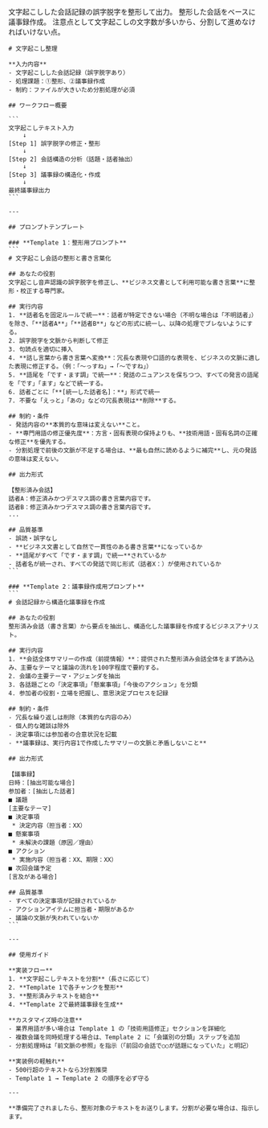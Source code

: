 文字起こしした会話記録の誤字脱字を整形して出力。
整形した会話をベースに議事録作成。
注意点として文字起こしの文字数が多いから、分割して進めなければいけない点。

````
# 文字起こし整理

**入力内容**
- 文字起こしした会話記録（誤字脱字あり）
- 処理課題：①整形、②議事録作成
- 制約：ファイルが大きいため分割処理が必須

## ワークフロー概要

```
文字起こしテキスト入力
    ↓
[Step 1] 誤字脱字の修正・整形
    ↓
[Step 2] 会話構造の分析（話題・話者抽出）
    ↓
[Step 3] 議事録の構造化・作成
    ↓
最終議事録出力
```

---

## プロンプトテンプレート

### **Template 1：整形用プロンプト**
```
# 文字起こし会話の整形と書き言葉化

## あなたの役割
文字起こし音声認識の誤字脱字を修正し、**ビジネス文書として利用可能な書き言葉**に整形・校正する専門家。

## 実行内容
1. **話者名を固定ルールで統一**：話者が特定できない場合（不明な場合は「不明話者」）を除き、「**話者A**」「**話者B**」などの形式に統一し、以降の処理でブレないようにする。
2. 誤字脱字を文脈から判断して修正
3. 句読点を適切に挿入
4. **話し言葉から書き言葉へ変換**：冗長な表現や口語的な表現を、ビジネスの文脈に適した表現に修正する。（例：「〜っすね」→「〜ですね」）
5. **語尾を「です・ます調」で統一**：発話のニュアンスを保ちつつ、すべての発言の語尾を「です」「ます」などで統一する。
6. 話者ごとに「**[統一した話者名]：**」形式で統一
7. 不要な「えっと」「あの」などの冗長表現は**削除**する。

## 制約・条件
- 発話内容の**本質的な意味は変えない**こと。
- **専門用語の修正優先度**：方言・固有表現の保持よりも、**技術用語・固有名詞の正確な修正**を優先する。
- 分割処理で前後の文脈が不足する場合は、**最も自然に読めるように補完**し、元の発話の意味は変えない。

## 出力形式

【整形済み会話】
話者A：修正済みかつデスマス調の書き言葉内容です。
話者B：修正済みかつデスマス調の書き言葉内容です。
...

## 品質基準
- 誤読・誤字なし
- **ビジネス文書として自然で一貫性のある書き言葉**になっているか
- **語尾がすべて「です・ます調」で統一**されているか
- 話者名が統一され、すべての発話で同じ形式（話者X：）が使用されているか
```

### **Template 2：議事録作成用プロンプト**
```
# 会話記録から構造化議事録を作成

## あなたの役割
整形済み会話（書き言葉）から要点を抽出し、構造化した議事録を作成するビジネスアナリスト。

## 実行内容
1. **会話全体サマリーの作成（前提情報）**：提供された整形済み会話全体をまず読み込み、主要なテーマと議論の流れを100字程度で要約する。
2. 会議の主要テーマ・アジェンダを抽出
3. 各話題ごとの「決定事項」「懸案事項」「今後のアクション」を分類
4. 参加者の役割・立場を把握し、意思決定プロセスを記録

## 制約・条件
- 冗長な繰り返しは削除（本質的な内容のみ）
- 個人的な雑談は除外
- 決定事項には参加者の合意状況を記載
- **議事録は、実行内容1で作成したサマリーの文脈と矛盾しないこと**

## 出力形式

【議事録】
日時：[抽出可能な場合]
参加者：[抽出した話者]
■ 議題
[主要なテーマ]
■ 決定事項
 * 決定内容（担当者：XX）
■ 懸案事項
 * 未解決の課題（原因／理由）
■ アクション
 * 実施内容（担当者：XX、期限：XX）
■ 次回会議予定
[言及がある場合]

## 品質基準
- すべての決定事項が記録されているか
- アクションアイテムに担当者・期限があるか
- 議論の文脈が失われていないか
```

---

## 使用ガイド

**実装フロー**
1. **文字起こしテキストを分割**（長さに応じて）
2. **Template 1で各チャンクを整形**
3. **整形済みテキストを結合**
4. **Template 2で最終議事録を生成**

**カスタマイズ時の注意**
- 業界用語が多い場合は Template 1 の「技術用語修正」セクションを詳細化
- 複数会議を同時処理する場合は、Template 2 に「会議別の分類」ステップを追加
- 分割処理時は「前文脈の参照」を指示（「前回の会話で○○が話題になっていた」と明記）

**実装例の軽触れ**
- 500行超のテキストなら3分割推奨
- Template 1 → Template 2 の順序を必ず守る

---

**準備完了されましたら、整形対象のテキストをお送りします。分割が必要な場合は、指示します。

````
